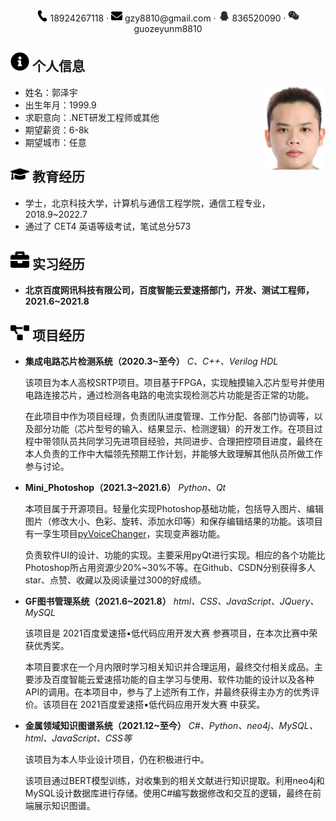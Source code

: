 <center>
     <div>
         <span>
             <img src="assets/phone.svg" width="18px">
             18924267118
         </span>
         ·
         <span>
             <img src="assets/envelope-solid.svg" width="18px">
             gzy8810@gmail.com
         </span>
         ·
         <span>
             <img src="assets/QQ.svg" width="18px">
             836520090
         </span>
         ·
         <span>
             <img src="assets/Wechat.svg" width="18px">
             guozeyunm8810
         </span>
     </div>
 </center>

## <img src="assets/info-circle-solid.svg" width="30px"> 个人信息

<div>
    <img src=assets//MyPicture1.png width=20% style="float:right" />
</div>

- 姓名：郭泽宇
- 出生年月：1999.9
- 求职意向：.NET研发工程师或其他
- 期望薪资：6-8k
- 期望城市：任意

## <img src="assets/graduation-cap-solid.svg" width="30px"> 教育经历

- 学士，北京科技大学，计算机与通信工程学院，通信工程专业，2018.9~2022.7
- 通过了 CET4 英语等级考试，笔试总分573

## <img src="assets/briefcase-solid.svg" width="30px"> 实习经历

- **北京百度网讯科技有限公司，百度智能云爱速搭部门，开发、测试工程师，2021.6~2021.8**

## <img src="assets/project-diagram-solid.svg" width="30px"> 项目经历

+ **集成电路芯片检测系统（2020.3~至今）**
  *C、C++、Verilog HDL*
  
  该项目为本人高校SRTP项目。项目基于FPGA，实现触摸输入芯片型号并使用电路连接芯片，通过检测各电路的电流实现检测芯片功能是否正常的功能。

  在此项目中作为项目经理，负责团队进度管理、工作分配、各部门协调等，以及部分功能（芯片型号的输入、结果显示、检测逻辑）的开发工作。在项目过程中带领队员共同学习先进项目经验，共同进步、合理把控项目进度，最终在本人负责的工作中大幅领先预期工作计划，并能够大致理解其他队员所做工作参与讨论。
+ **Mini_Photoshop（2021.3~2021.6）**
  *Python、Qt*

  本项目属于开源项目。轻量化实现Photoshop基础功能，包括导入图片、编辑图片（修改大小、色彩、旋转、添加水印等）和保存编辑结果的功能。该项目有一孪生项目[pyVoiceChanger](https://github.com/GLORYFeonix/pyVoiceChanger)，实现变声器功能。

  负责软件UI的设计、功能的实现。主要采用pyQt进行实现。相应的各个功能比Photoshop所占用资源少20%~30%不等。在Github、CSDN分别获得多人star、点赞、收藏以及阅读量过300的好成绩。
- **GF图书管理系统（2021.6~2021.8）**
  *html、CSS、JavaScript、JQuery、MySQL*
  
  该项目是 2021百度爱速搭•低代码应用开发大赛 参赛项目，在本次比赛中荣获优秀奖。
  
  本项目要求在一个月内限时学习相关知识并合理运用，最终交付相关成品。主要涉及百度智能云爱速搭功能的自主学习与使用、软件功能的设计以及各种API的调用。在本项目中，参与了上述所有工作，并最终获得主办方的优秀评价。该项目在 2021百度爱速搭•低代码应用开发大赛 中获奖。

- **金属领域知识图谱系统（2021.12~至今）**
  *C#、Python、neo4j、MySQL、html、JavaScript、CSS等*
  
  该项目为本人毕业设计项目，仍在积极进行中。

  该项目通过BERT模型训练，对收集到的相关文献进行知识提取。利用neo4j和MySQL设计数据库进行存储。使用C#编写数据修改和交互的逻辑，最终在前端展示知识图谱。
